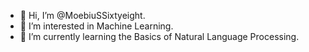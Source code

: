- 👋 Hi, I’m @MoebiuSSixtyeight.
- 👀 I’m interested in Machine Learning.
- 🌱 I’m currently learning the Basics of Natural Language Processing.

